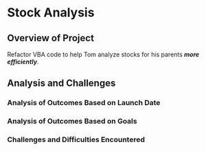 # Stock Analysis

## Overview of Project
Refactor VBA code to help Tom analyze stocks for his parents ***more efficiently***.

## Analysis and Challenges

### Analysis of Outcomes Based on Launch Date

### Analysis of Outcomes Based on Goals

### Challenges and Difficulties Encountered
